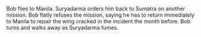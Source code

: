 Bob flies to Manila. Suryadarma orders him back to Sumatra on another mission. Bob flatly refuses the mission, saying he has to return immediately to Manila to repair the wing cracked in the incident the month before.  Bob turns and walks away as Suryadarma fumes. 